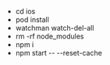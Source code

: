 <!-- Create react-native.config.js file and then run "npx react-native-asset" to link asset on ios and android -->
- cd ios
- pod install
- watchman watch-del-all
- rm -rf node_modules
- npm i
- npm start -- --reset-cache

